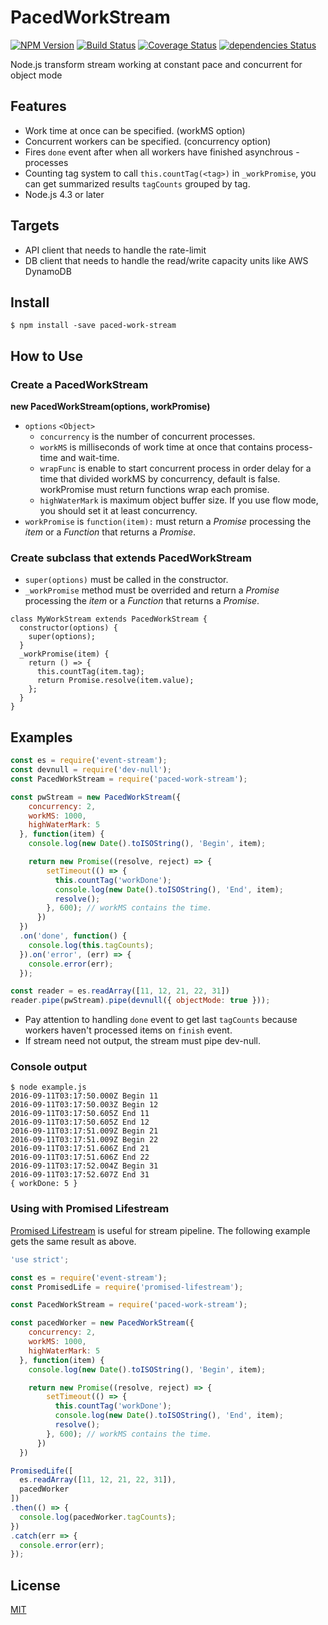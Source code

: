 PacedWorkStream
===============

[![NPM Version][npm-image]][npm-url]
[![Build Status](https://travis-ci.org/tilfin/paced-work-stream.svg?branch=master)](https://travis-ci.org/tilfin/paced-work-stream)
[![Coverage Status](https://coveralls.io/repos/github/tilfin/paced-work-stream/badge.svg?branch=master)](https://coveralls.io/github/tilfin/paced-work-stream?branch=master)
[![dependencies Status](https://david-dm.org/tilfin/paced-work-stream/status.svg)](https://david-dm.org/tilfin/paced-work-stream)

Node.js transform stream working at constant pace and concurrent for object mode

## Features

* Work time at once can be specified. (workMS option)
* Concurrent workers can be specified. (concurrency option)
* Fires `done` event after when all workers have finished asynchrous -processes
* Counting tag system to call `this.countTag(<tag>)` in `_workPromise`, you can get summarized results `tagCounts` grouped by tag.
* Node.js 4.3 or later

## Targets

* API client that needs to handle the rate-limit
* DB client that needs to handle the read/write capacity units like AWS DynamoDB

## Install

```
$ npm install -save paced-work-stream
```

## How to Use

### Create a PacedWorkStream

**new PacedWorkStream(options, workPromise)**

* `options` `<Object>`
  * `concurrency` is the number of concurrent processes.
  * `workMS` is milliseconds of work time at once that contains process-time and wait-time.
  * `wrapFunc` is enable to start concurrent process in order delay for a time that divided workMS by concurrency, default is false. workPromise must return functions wrap each promise.
  * `highWaterMark` is maximum object buffer size. If you use flow mode, you should set it at least concurrency.
* `workPromise` is `function(item):` must return a _Promise_ processing the _item_ or a _Function_ that returns a _Promise_.

### Create subclass that extends PacedWorkStream

* `super(options)` must be called in the constructor.
* `_workPromise` method must be overrided and return a _Promise_ processing the _item_ or a _Function_ that returns a _Promise_.

```
class MyWorkStream extends PacedWorkStream {
  constructor(options) {
    super(options);
  }
  _workPromise(item) {
    return () => {
      this.countTag(item.tag);
      return Promise.resolve(item.value);
    };
  }
}
```

## Examples

```javascript
const es = require('event-stream');
const devnull = require('dev-null');
const PacedWorkStream = require('paced-work-stream');

const pwStream = new PacedWorkStream({
    concurrency: 2,
    workMS: 1000,
    highWaterMark: 5
  }, function(item) {
    console.log(new Date().toISOString(), 'Begin', item);

    return new Promise((resolve, reject) => {
        setTimeout(() => {
          this.countTag('workDone');
          console.log(new Date().toISOString(), 'End', item);
          resolve();
        }, 600); // workMS contains the time.
      })
  })
  .on('done', function() {
    console.log(this.tagCounts);
  }).on('error', (err) => {
    console.error(err);
  });

const reader = es.readArray([11, 12, 21, 22, 31])
reader.pipe(pwStream).pipe(devnull({ objectMode: true }));
```

* Pay attention to handling `done` event to get last `tagCounts` because workers haven't processed items on `finish` event.
* If stream need not output, the stream must pipe dev-null.

### Console output

```
$ node example.js
2016-09-11T03:17:50.000Z Begin 11
2016-09-11T03:17:50.003Z Begin 12
2016-09-11T03:17:50.605Z End 11
2016-09-11T03:17:50.605Z End 12
2016-09-11T03:17:51.009Z Begin 21
2016-09-11T03:17:51.009Z Begin 22
2016-09-11T03:17:51.606Z End 21
2016-09-11T03:17:51.606Z End 22
2016-09-11T03:17:52.004Z Begin 31
2016-09-11T03:17:52.607Z End 31
{ workDone: 5 }
```

### Using with Promised Lifestream

[Promised Lifestream](https://github.com/tilfin/promised-lifestream) is useful for stream pipeline. The following example gets the same result as above.

```javascript
'use strict';

const es = require('event-stream');
const PromisedLife = require('promised-lifestream');

const PacedWorkStream = require('paced-work-stream');

const pacedWorker = new PacedWorkStream({
    concurrency: 2,
    workMS: 1000,
    highWaterMark: 5
  }, function(item) {
    console.log(new Date().toISOString(), 'Begin', item);

    return new Promise((resolve, reject) => {
        setTimeout(() => {
          this.countTag('workDone');
          console.log(new Date().toISOString(), 'End', item);
          resolve();
        }, 600); // workMS contains the time.
      })
  })

PromisedLife([
  es.readArray([11, 12, 21, 22, 31]),
  pacedWorker
])
.then(() => {
  console.log(pacedWorker.tagCounts);
})
.catch(err => {
  console.error(err);
});
```


## License

  [MIT](LICENSE)

[npm-image]: https://img.shields.io/npm/v/paced-work-stream.svg
[npm-url]: https://npmjs.org/package/paced-work-stream
